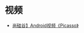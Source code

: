 



# 视频

* [尚硅谷】Android视频《Picasso》](https://www.bilibili.com/video/av22724825?from=search&seid=12530970683980770516)
